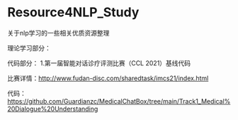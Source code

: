 # Resource4NLP_Study
关于nlp学习的一些相关优质资源整理

理论学习部分：

代码部分：
1.第一届智能对话诊疗评测比赛（CCL 2021）基线代码

比赛详情：http://www.fudan-disc.com/sharedtask/imcs21/index.html

代码：https://github.com/Guardianzc/MedicalChatBox/tree/main/Track1_Medical%20Dialogue%20Understanding

